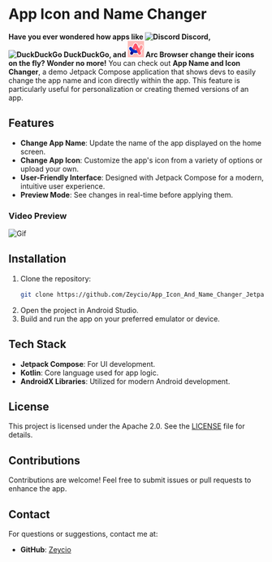 # App Icon and Name Changer

**Have you ever wondered how apps like ![Discord](https://cdn.icon-icons.com/icons2/2108/PNG/32/discord_icon_130958.png) Discord, ![DuckDuckGo](https://duckduckgo.com/favicon.ico) DuckDuckGo, and ![Arc Browser](.assets/arc.png) Arc Browser change their icons on the fly? Wonder no more!** You can check out **App Name and Icon Changer**, a demo Jetpack Compose application that shows devs to easily change the app name and icon directly within the app. This feature is particularly useful for personalization or creating themed versions of an app.




## Features

- **Change App Name**: Update the name of the app displayed on the home screen.
- **Change App Icon**: Customize the app's icon from a variety of options or upload your own.
- **User-Friendly Interface**: Designed with Jetpack Compose for a modern, intuitive user experience.
- **Preview Mode**: See changes in real-time before applying them.

### Video Preview

<img src=".assets/ScreenRec.gif" alt="Gif" width="256" height="570">
   
## Installation

1. Clone the repository:
   ```bash
   git clone https://github.com/Zeycio/App_Icon_And_Name_Changer_Jetpack_Compose.git
   ```
2. Open the project in Android Studio.
3. Build and run the app on your preferred emulator or device.


## Tech Stack

- **Jetpack Compose**: For UI development.
- **Kotlin**: Core language used for app logic.
- **AndroidX Libraries**: Utilized for modern Android development.



## License

This project is licensed under the Apache 2.0. See the [LICENSE](./LICENSE) file for details.



## Contributions

Contributions are welcome! Feel free to submit issues or pull requests to enhance the app.

## Contact

For questions or suggestions, contact me at:
- **GitHub**: [Zeycio](https://github.com/Zeycio)


